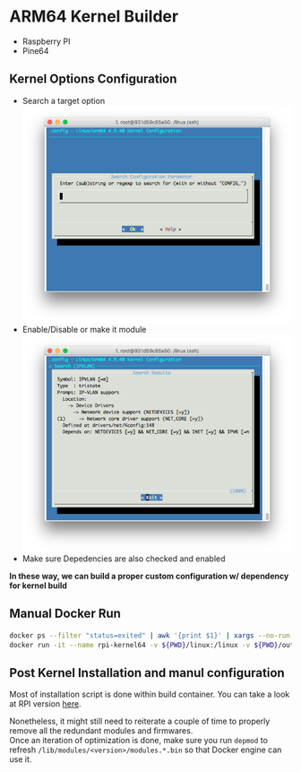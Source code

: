 # ARM64 Kernel Builder

- Raspberry PI
- Pine64

## Kernel Options Configuration

- Search a target option  
  ![](search.png)
- Enable/Disable or make it module
  ![](ipvlan.png)
- Make sure Depedencies are also checked and enabled

**In these way, we can build a proper custom configuration w/ dependency for kernel build**

## Manual Docker Run

```sh
docker ps --filter "status=exited" | awk '{print $1}' | xargs --no-run-if-empty docker rm
docker run -it --name rpi-kernel64 -v ${PWD}/linux:/linux -v ${PWD}/output:/output rpi-kernel64 /bin/bash
```

## Post Kernel Installation and manul configuration

Most of installation script is done within build container. You can take a look at RPI version [here](RPI/4.9.y/build_kernel.sh).  

Nonetheless, it might still need to reiterate a couple of time to properly remove all the redundant modules and firmwares.  
Once an iteration of optimization is done, make sure you run `depmod` to refresh `/lib/modules/<version>/modules.*.bin` so that Docker engine can use it.
